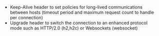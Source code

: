 * Keep-Alive header to set policies for long-lived communications between hosts (timeout period and maximum request count to handle per connection)
* Upgrade header to switch the connection to an enhanced protocol mode such as HTTP/2.0 (h2,h2c) or Websockets (websocket)
